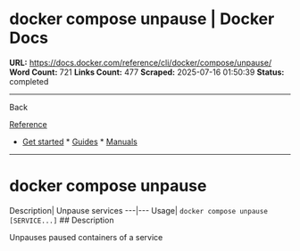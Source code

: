 # docker compose unpause | Docker Docs

**URL:** https://docs.docker.com/reference/cli/docker/compose/unpause/
**Word Count:** 721
**Links Count:** 477
**Scraped:** 2025-07-16 01:50:39
**Status:** completed

---

Back

[Reference](https://docs.docker.com/reference/)

  * [Get started](https://docs.docker.com/get-started/)   * [Guides](https://docs.docker.com/guides/)   * [Manuals](https://docs.docker.com/manuals/)

* * *

# docker compose unpause

Description| Unpause services   ---|---   Usage| `docker compose unpause [SERVICE...]`      ## Description

Unpauses paused containers of a service